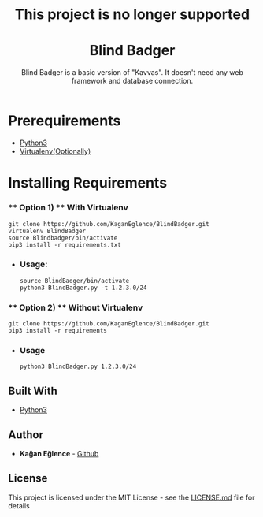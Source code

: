 <h1 align="center"> This project is no longer supported </h1>
<h1 align="center"> Blind Badger </h1>
<div align="center">
Blind Badger is a basic version of "Kavvas". It doesn't need any web framework and database connection.
</div>
<br>



# Prerequirements
* [Python3](https://www.python.org/downloads/)
* [Virtualenv(Optionally)](https://virtualenv.pypa.io/en/stable/installation/)

#  Installing Requirements

###  ** Option 1) ** With Virtualenv

    git clone https://github.com/KaganEglence/BlindBadger.git
    virtualenv BlindBadger
    source Blindbadger/bin/activate
    pip3 install -r requirements.txt

* ### Usage:

      source BlindBadger/bin/activate
      python3 BlindBadger.py -t 1.2.3.0/24

###  ** Option 2) ** Without Virtualenv


    git clone https://github.com/KaganEglence/BlindBadger.git
    pip3 install -r requirements

* ### Usage

      python3 BlindBadger.py 1.2.3.0/24




## Built With

* [Python3](https://www.python.org/)



## Author

* **Kağan Eğlence** - [Github](https://github.com/KaganEglence/)



## License

This project is licensed under the MIT License - see the [LICENSE.md](LICENSE.md) file for details
